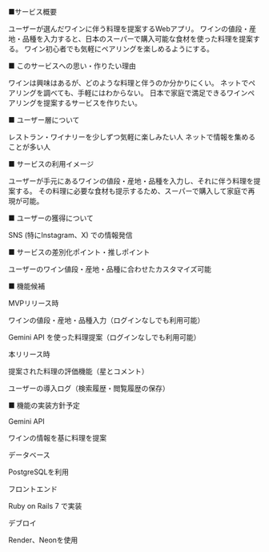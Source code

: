 ■サービス概要

ユーザーが選んだワインに伴う料理を提案するWebアプリ。
ワインの値段・産地・品種を入力すると、日本のスーパーで購入可能な食材を使った料理を提案する。
ワイン初心者でも気軽にペアリングを楽しめるようにする。

■ このサービスへの思い・作りたい理由

ワインは興味はあるが、どのような料理と伴うのか分かりにくい。
ネットでペアリングを調べても、手軽にはわからない。
日本で家庭で満足できるワインペアリングを提案するサービスを作りたい。

■ ユーザー層について

レストラン・ワイナリーを少しずつ気軽に楽しみたい人
ネットで情報を集めることが多い人

■ サービスの利用イメージ

ユーザーが手元にあるワインの値段・産地・品種を入力し、それに伴う料理を提案する。
その料理に必要な食材も提示するため、スーパーで購入して家庭で再現が可能。

■ ユーザーの獲得について

SNS (特にInstagram、X) での情報発信

■ サービスの差別化ポイント・推しポイント

ユーザーのワイン値段・産地・品種に合わせたカスタマイズ可能

■ 機能候補

MVPリリース時

ワインの値段・産地・品種入力（ログインなしでも利用可能）

Gemini API を使った料理提案（ログインなしでも利用可能）

本リリース時

提案された料理の評価機能（星とコメント）

ユーザーの導入ログ（検索履歴・閲覧履歴の保存）

■ 機能の実装方針予定

Gemini API

ワインの情報を基に料理を提案

データベース

PostgreSQLを利用

フロントエンド

Ruby on Rails 7 で実装

デブロイ

Render、Neonを使用
